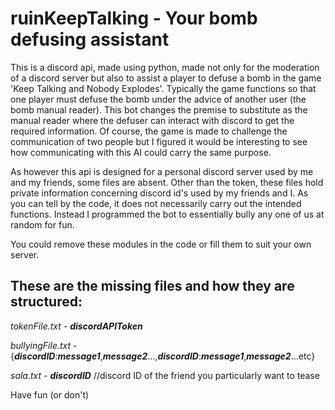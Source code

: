 # ruinKeepTalking - Your bomb defusing assistant
This is a discord api, made using python, made not only for the moderation of a discord server but also to assist a player to defuse a bomb in the game 'Keep Talking and Nobody Explodes'.
Typically the game functions so that one player must defuse the bomb under the advice of another user (the bomb manual reader). 
This bot changes the premise to substitute as the manual reader where the defuser can interact with discord to get the required information. 
Of course, the game is made to challenge the communication of two people but I figured it would be interesting to see how communicating with this AI could carry the same purpose.

As however this api is designed for a personal discord server used by me and my friends, some files are absent. 
Other than the token, these files hold private information concerning discord id's used by my friends and I. As you can tell by the code, it does not necessarily carry out the intended functions.
Instead I programmed the bot to essentially bully any one of us at random for fun.

You could remove these modules in the code or fill them to suit your own server.

## These are the missing files and how they are structured:

*tokenFile.txt* - ***discordAPIToken***

*bullyingFile.txt* - {***discordID***:***message1***,***message2***...,***discordID***:***message1***,***message2***...etc}

*sala.txt* - ***discordID*** //discord ID of the friend you particularly want to tease


Have fun (or don't)